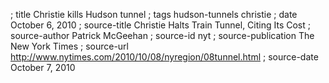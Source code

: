 ; title Christie kills Hudson tunnel
; tags hudson-tunnels christie
; date October 6, 2010
; source-title Christie Halts Train Tunnel, Citing Its Cost
; source-author Patrick McGeehan
; source-id nyt
; source-publication The New York Times
; source-url http://www.nytimes.com/2010/10/08/nyregion/08tunnel.html
; source-date October 7, 2010
